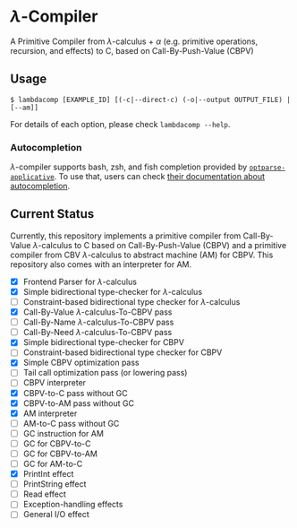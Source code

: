 # $\lambda$-Compiler

A Primitive Compiler from $\lambda$-calculus + $\alpha$ (e.g. primitive operations, recursion, and effects) to C, based on Call-By-Push-Value (CBPV)

## Usage

```
$ lambdacomp [EXAMPLE_ID] [(-c|--direct-c) (-o|--output OUTPUT_FILE) | [--am]]
```

For details of each option, please check `lambdacomp --help`.

### Autocompletion

$\lambda$-compiler supports bash, zsh, and fish completion provided by
[`optparse-applicative`](https://hackage.haskell.org/package/optparse-applicative).
To use that, users can check [their documentation about autocompletion](https://github.com/pcapriotti/optparse-applicative?tab=readme-ov-file#bash-zsh-and-fish-completions).

## Current Status
Currently, this repository implements a primitive compiler from Call-By-Value $\lambda$-calculus to C based on Call-By-Push-Value (CBPV) and
a primitive compiler from CBV $\lambda$-calculus to abstract machine (AM) for CBPV. This repository also comes with an interpreter for AM.

- [x] Frontend Parser for $\lambda$-calculus
- [x] Simple bidirectional type-checker for $\lambda$-calculus
- [ ] Constraint-based bidirectional type checker for $\lambda$-calculus
- [x] Call-By-Value $\lambda$-calculus-To-CBPV pass
- [ ] Call-By-Name $\lambda$-calculus-To-CBPV pass
- [ ] Call-By-Need $\lambda$-calculus-To-CBPV pass
- [x] Simple bidirectional type-checker for CBPV
- [ ] Constraint-based bidirectional type checker for CBPV
- [x] Simple CBPV optimization pass
- [ ] Tail call optimization pass (or lowering pass)
- [ ] CBPV interpreter
- [x] CBPV-to-C pass without GC
- [x] CBPV-to-AM pass without GC
- [x] AM interpreter
- [ ] AM-to-C pass without GC
- [ ] GC instruction for AM
- [ ] GC for CBPV-to-C
- [ ] GC for CBPV-to-AM
- [ ] GC for AM-to-C
- [x] PrintInt effect
- [ ] PrintString effect
- [ ] Read effect
- [ ] Exception-handling effects
- [ ] General I/O effect
